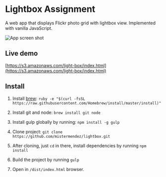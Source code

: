 # Lightbox Assignment

A web app that displays Flickr photo grid with lightbox view. Implemented with vanilla JavaScript.

![App screen shot](src/assests/images/lb-ss.png?raw=true)

## Live demo

[https://s3.amazonaws.com/light-box/index.html](https://s3.amazonaws.com/light-box/index.html)

## Install

1. Install [brew](http://brew.sh/): `ruby -e "$(curl -fsSL https://raw.githubusercontent.com/Homebrew/install/master/install)"`

2. Install git and node: `brew install git node`

3. Install gulp globally by running: `npm install -g gulp`

4. Clone project: `git clone https://github.com/mistermendez/lightbox.git`

5. After cloning, just `cd` in there, install dependencies by running `npm install`

6. Build the project by running `gulp`

7. Open in `/dist/index.html` browser.